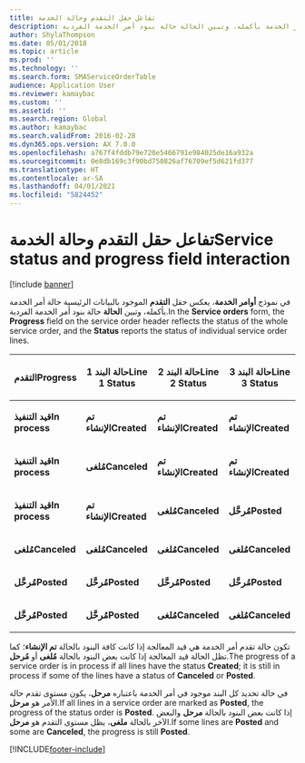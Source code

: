 ```yaml
---
title: تفاعل حقل التقدم وحالة الخدمة
description: في نموذج أوامر الخدمة، يعرض حقل التقدم الموجود بالبيانات الرئيسية حالة أمر الخدمة بأكمله، وتبين الحالة حالة بنود أمر الخدمة الفردية.
author: ShylaThompson
ms.date: 05/01/2018
ms.topic: article
ms.prod: ''
ms.technology: ''
ms.search.form: SMAServiceOrderTable
audience: Application User
ms.reviewer: kamaybac
ms.custom: ''
ms.assetid: ''
ms.search.region: Global
ms.author: kamaybac
ms.search.validFrom: 2016-02-28
ms.dyn365.ops.version: AX 7.0.0
ms.openlocfilehash: a767f4fddb79e720e5466791e984025de16a932a
ms.sourcegitcommit: 0e8db169c3f90bd750826af76709ef5d621fd377
ms.translationtype: HT
ms.contentlocale: ar-SA
ms.lasthandoff: 04/01/2021
ms.locfileid: "5824452"
---
```

# <a name="service-status-and-progress-field-interaction"></a><span data-ttu-id="5f6fe-103">تفاعل حقل التقدم وحالة الخدمة</span><span class="sxs-lookup"><span data-stu-id="5f6fe-103">Service status and progress field interaction</span></span> 

[!include [banner](../includes/banner.md)]


<span data-ttu-id="5f6fe-104">في نموذج **أوامر الخدمة**، يعكس حقل **التقدم** الموجود بالبيانات الرئيسية حالة أمر الخدمة بأكمله، وتبين **الحالة** حالة بنود أمر الخدمة الفردية.</span><span class="sxs-lookup"><span data-stu-id="5f6fe-104">In the **Service orders** form, the **Progress** field on the service order header reflects the status of the whole service order, and the **Status** reports the status of individual service order lines.</span></span>

<table>
<colgroup>
<col style="width: 25%" />
<col style="width: 25%" />
<col style="width: 25%" />
<col style="width: 25%" />
</colgroup>
<thead>
<tr class="header">
<th><p><span data-ttu-id="5f6fe-105">التقدم</span><span class="sxs-lookup"><span data-stu-id="5f6fe-105">Progress</span></span></p></th>
<th><p><span data-ttu-id="5f6fe-106">حالة البند 1</span><span class="sxs-lookup"><span data-stu-id="5f6fe-106">Line 1 Status</span></span></p></th>
<th><p><span data-ttu-id="5f6fe-107">حالة البند 2</span><span class="sxs-lookup"><span data-stu-id="5f6fe-107">Line 2 Status</span></span></p></th>
<th><p><span data-ttu-id="5f6fe-108">حالة البند 3</span><span class="sxs-lookup"><span data-stu-id="5f6fe-108">Line 3 Status</span></span></p></th>
</tr>
</thead>
<tbody>
<tr class="odd">
<td><p><span data-ttu-id="5f6fe-109"><strong>قيد التنفيذ</strong></span><span class="sxs-lookup"><span data-stu-id="5f6fe-109"><strong>In process</strong></span></span></p></td>
<td><p><span data-ttu-id="5f6fe-110"><strong>تم الإنشاء</strong></span><span class="sxs-lookup"><span data-stu-id="5f6fe-110"><strong>Created</strong></span></span></p></td>
<td><p><span data-ttu-id="5f6fe-111"><strong>تم الإنشاء</strong></span><span class="sxs-lookup"><span data-stu-id="5f6fe-111"><strong>Created</strong></span></span></p></td>
<td><p><span data-ttu-id="5f6fe-112"><strong>تم الإنشاء</strong></span><span class="sxs-lookup"><span data-stu-id="5f6fe-112"><strong>Created</strong></span></span></p></td>
</tr>
<tr class="even">
<td><p><span data-ttu-id="5f6fe-113"><strong>قيد التنفيذ</strong></span><span class="sxs-lookup"><span data-stu-id="5f6fe-113"><strong>In process</strong></span></span></p></td>
<td><p><span data-ttu-id="5f6fe-114"><strong>مُلغى</strong></span><span class="sxs-lookup"><span data-stu-id="5f6fe-114"><strong>Canceled</strong></span></span></p></td>
<td><p><span data-ttu-id="5f6fe-115"><strong>تم الإنشاء</strong></span><span class="sxs-lookup"><span data-stu-id="5f6fe-115"><strong>Created</strong></span></span></p></td>
<td><p><span data-ttu-id="5f6fe-116"><strong>تم الإنشاء</strong></span><span class="sxs-lookup"><span data-stu-id="5f6fe-116"><strong>Created</strong></span></span></p></td>
</tr>
<tr class="odd">
<td><p><span data-ttu-id="5f6fe-117"><strong>قيد التنفيذ</strong></span><span class="sxs-lookup"><span data-stu-id="5f6fe-117"><strong>In process</strong></span></span></p></td>
<td><p><span data-ttu-id="5f6fe-118"><strong>تم الإنشاء</strong></span><span class="sxs-lookup"><span data-stu-id="5f6fe-118"><strong>Created</strong></span></span></p></td>
<td><p><span data-ttu-id="5f6fe-119"><strong>مُلغى</strong></span><span class="sxs-lookup"><span data-stu-id="5f6fe-119"><strong>Canceled</strong></span></span></p></td>
<td><p><span data-ttu-id="5f6fe-120"><strong>مُرحَّل</strong></span><span class="sxs-lookup"><span data-stu-id="5f6fe-120"><strong>Posted</strong></span></span></p></td>
</tr>
<tr class="even">
<td><p><span data-ttu-id="5f6fe-121"><strong>مُلغى</strong></span><span class="sxs-lookup"><span data-stu-id="5f6fe-121"><strong>Canceled</strong></span></span></p></td>
<td><p><span data-ttu-id="5f6fe-122"><strong>مُلغى</strong></span><span class="sxs-lookup"><span data-stu-id="5f6fe-122"><strong>Canceled</strong></span></span></p></td>
<td><p><span data-ttu-id="5f6fe-123"><strong>مُلغى</strong></span><span class="sxs-lookup"><span data-stu-id="5f6fe-123"><strong>Canceled</strong></span></span></p></td>
<td><p><span data-ttu-id="5f6fe-124"><strong>مُلغى</strong></span><span class="sxs-lookup"><span data-stu-id="5f6fe-124"><strong>Canceled</strong></span></span></p></td>
</tr>
<tr class="odd">
<td><p><span data-ttu-id="5f6fe-125"><strong>مُرحَّل</strong></span><span class="sxs-lookup"><span data-stu-id="5f6fe-125"><strong>Posted</strong></span></span></p></td>
<td><p><span data-ttu-id="5f6fe-126"><strong>مُرحَّل</strong></span><span class="sxs-lookup"><span data-stu-id="5f6fe-126"><strong>Posted</strong></span></span></p></td>
<td><p><span data-ttu-id="5f6fe-127"><strong>مُرحَّل</strong></span><span class="sxs-lookup"><span data-stu-id="5f6fe-127"><strong>Posted</strong></span></span></p></td>
<td><p><span data-ttu-id="5f6fe-128"><strong>مُرحَّل</strong></span><span class="sxs-lookup"><span data-stu-id="5f6fe-128"><strong>Posted</strong></span></span></p></td>
</tr>
<tr class="even">
<td><p><span data-ttu-id="5f6fe-129"><strong>مُرحَّل</strong></span><span class="sxs-lookup"><span data-stu-id="5f6fe-129"><strong>Posted</strong></span></span></p></td>
<td><p><span data-ttu-id="5f6fe-130"><strong>مُرحَّل</strong></span><span class="sxs-lookup"><span data-stu-id="5f6fe-130"><strong>Posted</strong></span></span></p></td>
<td><p><span data-ttu-id="5f6fe-131"><strong>مُلغى</strong></span><span class="sxs-lookup"><span data-stu-id="5f6fe-131"><strong>Canceled</strong></span></span></p></td>
<td><p><span data-ttu-id="5f6fe-132"><strong>مُلغى</strong></span><span class="sxs-lookup"><span data-stu-id="5f6fe-132"><strong>Canceled</strong></span></span></p></td>
</tr>
</tbody>
</table>


<span data-ttu-id="5f6fe-133">تكون حالة تقدم أمر الخدمة هي قيد المعالجة إذا كانت كافة البنود بالحالة **تم الإنشاء**؛ كما تظل الحالة قيد المعالجة إذا كانت بعض البنود بالحالة **مُلغى** أو **مُرحل**.</span><span class="sxs-lookup"><span data-stu-id="5f6fe-133">The progress of a service order is in process if all lines have the status **Created**; it is still in process if some of the lines have a status of **Canceled** or **Posted**.</span></span>

<span data-ttu-id="5f6fe-134">في حالة تحديد كل البند موجود في أمر الخدمة باعتباره **مرحل**، يكون مستوى تقدم حالة الأمر هو **مرحل**.</span><span class="sxs-lookup"><span data-stu-id="5f6fe-134">If all lines in a service order are marked as **Posted**, the progress of the status order is **Posted**.</span></span> <span data-ttu-id="5f6fe-135">إذا كانت بعض البنود بالحالة **مرحل** والبعض الآخر بالحالة **ملغى**، يظل مستوى التقدم هو **مرحل**.</span><span class="sxs-lookup"><span data-stu-id="5f6fe-135">If some lines are **Posted** and some are **Canceled**, the progress is still **Posted**.</span></span>

  




[!INCLUDE[footer-include](../../includes/footer-banner.md)]
